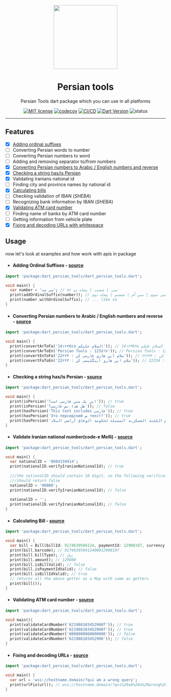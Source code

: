 <div align="center">
	<p align="center">
		<img src="https://raw.githubusercontent.com/persian-tools/persian-tools/master/images/logo.png" width="200" />
	</p>
	<h1 align="center">Persian tools</h1>
    <p align="center">Persian Tools dart package which you can use in all platforms</p>

[![MIT license](https://img.shields.io/badge/License-MIT-lightblue.svg)](https://github.com/persian-tools/dart-persian-tools/blob/master/LICENSE)
[![codecov](https://codecov.io/gh/persian-tools/dart-persian-tools/branch/master/graph/badge.svg?token=2O5UD1VRHN)](https://codecov.io/gh/persian-tools/dart-persian-tools)
[![CI/CD](https://github.com/persian-tools/dart-persian-tools/workflows/Test%20master/badge.svg)]()
[![Dart Version](https://img.shields.io/badge/Dart-v2.12.0-lightblue)](https://dart.dev)
![status](https://img.shields.io/badge/under_development-lightblue.svg)
</div>
<hr/>

## Features

- [x] [Adding ordinal suffixes](https://github.com/persian-tools/dart-persian-tools#adding-ordinal-suffixes---source)
- [ ] Converting Persian words to number
- [ ] Converting Persian numbers to word
- [ ] Adding and removing separator to/from numbers
- [x] [Converting Persian numbers to Arabic / English numbers and reverse]()
- [x] [Checking a string has/is Persian](https://github.com/persian-tools/dart-persian-tools#checking-a-string-hasis-persian---source)
- [x] Validating Iranians national id
- [ ] Finding city and province names by national id
- [x] [Calculating bills](https://github.com/persian-tools/dart-persian-tools#calculating-bill---source)
- [ ] Checking validation of IBAN (_SHEBA_)
- [ ] Recognizing bank information by IBAN (_SHEBA_)
- [x] [Validating ATM card number](https://github.com/persian-tools/dart-persian-tools#validating-atm-card-number---source)
- [ ] Finding name of banks by ATM card number
- [ ] Getting information from vehicle plate
- [x] [Fixing and decoding URLs with whitespace](https://github.com/persian-tools/dart-persian-tools#fixing-and-decoding-urls---source)
## Usage

now let's look at examples and how work with apis in package

- #### Adding Ordinal Suffixes - [source](https://github.com/persian-tools/dart-persian-tools/blob/master/lib/src/add_ordinal_suffix.dart)

```dart
import 'package:dart_persian_tools/dart_persian_tools.dart';

void main() {
  var number = 'سی سه'; // or سی | شصت | پنجاه دو
  print(addOrdinalSuffix(number)); // سی سوم | سی اُم | شصتم | پنجاه دوم
  print(number.withOrdinalSuffix); // ... like so
}
```

- #### Converting Persian numbers to Arabic / English numbers and reverse - [source](https://github.com/persian-tools/dart-persian-tools/blob/master/lib/src/Digits/methods.dart)

```dart
import 'package:dart_persian_tools/dart_persian_tools.dart';

void main() {
  print(convertArToFa('السلام علیکم 14۱۲۳6٤٥')); // السلام علیکم 14۱۲۳6۴۵
  print(convertArToEn('Persian Tools : 123٥٦٧')); // Persian Tools : 123567
  print(convertEnToFa('سلام این هارو فارسی کن : 22۲۳۴')); // سلام این هارو فارسی کن : ۲۲۲۳۴
  print(convertFaToEn('سلام این هارو اینگلیسی کن : 22۲۳۴')); // سلام این هارو اینگلیسی کن : 22234
}
```

- #### Checking a string has/is Persian - [source](https://github.com/persian-tools/dart-persian-tools/blob/master/lib/src/isPersian/methods.dart)

```dart
import 'package:dart_persian_tools/dart_persian_tools.dart';

void main() {
  print(isPersian('این یک متن فارسی است؟')); // true
  print(isPersian('هل هذا نص فارسي؟')); // false
  print(hasPersian('This text includes فارسی')); // true
  print(hasPersian('Это персидский س текст?')); // true
  print(hasPersian('أكد رئيس اللجنة العسكرية الممثلة لحكومة الوفاق أراضي البلاد.')); //true
}
``` 

- #### Validate Iranian national number(code-e Melli) - [source](https://github.com/persian-tools/dart-persian-tools/blob/master/lib/sac/national_id.dart)

```dart
import 'package:dart_persian_tools/dart_persian_tools.dart';

void main() {
  var nationalID = '0684159414';
  print(nationalID.verifyIranianNationalId); // true
  
  ///the nationalID should contain 10 digit, so the following verifications 
  ///should return false
  nationalID = '00000';
  print(nationalID.verifyIranianNationalId); // false
  
  nationalID = '';
  print(nationalID.verifyIranianNationalId); // false
}
```

- #### Calculating Bill - [source](https://github.com/persian-tools/dart-persian-tools/blob/master/lib/src/bill.dart)

```dart
import 'package:dart_persian_tools/dart_persian_tools.dart';

void main() {
  var bill = Bill(billId: 9174639504124, paymentId: 12908197, currency: 'rial');
  print(bill.barcode); // 917463950412400012908197
  print(bill.billType); // برق 
  print(bill.amount); // 129000
  print(bill.isBillValid); // false
  print(bill.isPaymentIdValid); // false
  print(bill.isBillIdValid); // true
  // returns all the above getter as a Map with same as getters
  print(bill()); 
}
```

- #### Validating ATM card number - [source](https://github.com/persian-tools/dart-persian-tools/blob/master/lib/src/validate_card_number.dart)

```dart
import 'package:dart_persian_tools/dart_persian_tools.dart';

void main(){
  print(validateCardNumber('6219861034529007')); // true
  print(validateCardNumber('6219861034529007')); // true
  print(validateCardNumber('0000000000000000')); // false
  print(validateCardNumber('621986103452900')); // false
}
```

- #### Fixing and decoding URLs - [source](https://github.com/persian-tools/dart-persian-tools/blob/master/lib/src/url_fix.dart)

```dart
import 'package:dart_persian_tools/dart_persian_tools.dart';

void main() {
  var url = 'wss://hostname.domain/?q=i am a wrong query';
  print(urlFix(url)); // wss://hostname.domain/?q=i%20am%20a%20wrong%20query
}
```
